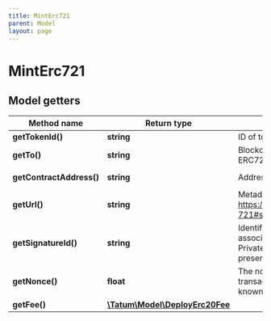 ```yaml
---
title: MintErc721
parent: Model
layout: page
---
```


# MintErc721

## Model getters

Method name | Return type | Description | Notes
------------ | ------------- | ------------- | -------------
**getTokenId()** | **string** | ID of token to be created. | ex.: `100000`
**getTo()** | **string** | Blockchain address to send ERC721 token to | ex.: `0x687422eEA2cB73B5d3e242bA5456b782919AFc85`
**getContractAddress()** | **string** | Address of ERC721 token | ex.: `0x687422eEA2cB73B5d3e242bA5456b782919AFc85`
**getUrl()** | **string** | Metadata of the token. See https://eips.ethereum.org/EIPS/eip-721#specification for more details. | ex.: `https://my_token_data.com`
**getSignatureId()** | **string** | Identifier of the private key associated in signing application. Private key, or signature Id must be present. | ex.: `26d3883e-4e17-48b3-a0ee-09a3e484ac83` [optional]
**getNonce()** | **float** | The nonce to be set to the transaction; if not present, the last known nonce will be used | ex.: `null` [optional]
**getFee()** | [**\Tatum\Model\DeployErc20Fee**](../DeployErc20Fee) |  | ex.: `null` [optional]

